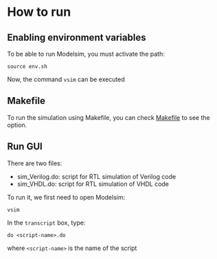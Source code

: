 # How to run

## Enabling environment variables

To be able to run Modelsim, you must activate the path:

```
source env.sh
```

Now, the command `vsim` can be executed

## Makefile

To run the simulation using Makefile, you can check [Makefile](Makefile) to see the option.

## Run GUI

There are two files:

- sim_Verilog.do: script for RTL simulation of Verilog code
- sim_VHDL.do: script for RTL simulation of VHDL code

To run it, we first need to open Modelsim:

```
vsim
```

In the `transcript` box, type:

```
do <script-name>.do
```

where `<script-name>` is the name of the script
